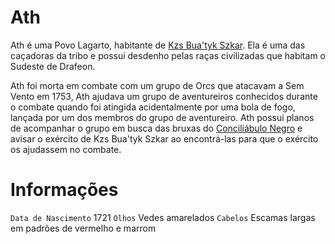 <!-- TITLE: Ath -->
<!-- SUBTITLE: Visão geral sobre Ath -->

# Ath
Ath é uma Povo Lagarto, habitante de [Kzs Bua'tyk Szkar](http://localhost/lugares/plano-material/drafeon/sudeste-de-drafeon/bahia-escura/kzs-buatyk-szkar). Ela é uma das caçadoras da tribo e possui desdenho pelas raças civilizadas que habitam o Sudeste de Drafeon.

Ath foi morta em combate com um grupo de Orcs que atacavam a Sem Vento em 1753, Ath ajudava um grupo de aventureiros conhecidos durante o combate quando foi atingida acidentalmente por uma bola de fogo, lançada por um dos membros do grupo de aventureiro. Ath possui planos de acompanhar o grupo em busca das bruxas do [Conciliábulo Negro](http://localhost/faccoes/faccoes-independentes/conciliabulo-negro#conciliabulo-negro) e avisar o exército de Kzs Bua'tyk Szkar ao encontrá-las para que o exército os ajudassem no combate.

# Informações
`Data de Nascimento` 1721
`Olhos` Vedes amarelados
`Cabelos` Escamas largas em padrões de vermelho e marrom



